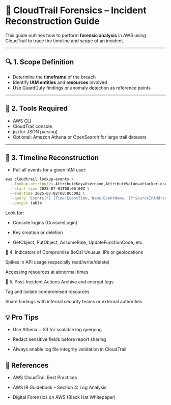 # 🧪 CloudTrail Forensics – Incident Reconstruction Guide

This guide outlines how to perform **forensic analysis** in AWS using CloudTrail to trace the timeline and scope of an incident.

---

## 🔍 1. Scope Definition

- Determine the **timeframe** of the breach
- Identify **IAM entities** and **resources** involved
- Use GuardDuty findings or anomaly detection as reference points

---

## 🧰 2. Tools Required

- AWS CLI
- CloudTrail console
- jq (for JSON parsing)
- Optional: Amazon Athena or OpenSearch for large trail datasets

---

## 🧾 3. Timeline Reconstruction

- Pull all events for a given IAM user:

```bash
aws cloudtrail lookup-events \
  --lookup-attributes AttributeKey=Username,AttributeValue=attacker-user \
  --start-time 2025-07-01T00:00:00Z \
  --end-time 2025-07-02T00:00:00Z \
  --query 'Events[*].{Time:EventTime, Name:EventName, IP:SourceIPAddress}' \
  --output table
```

Look for:

- Console logins (ConsoleLogin)

- Key creation or deletion

- GetObject, PutObject, AssumeRole, UpdateFunctionCode, etc.

🧠 4. Indicators of Compromise (IoCs)
Unusual IPs or geolocations

Spikes in API usage (especially read/write/delete)

Accessing resources at abnormal times

🧹 5. Post-Incident Actions
Archive and encrypt logs

Tag and isolate compromised resources

Share findings with internal security teams or external authorities

## 💡 Pro Tips

- Use Athena + S3 for scalable log querying

- Redact sensitive fields before report sharing

- Always enable log file integrity validation in CloudTrail

## 🧩 References

- AWS CloudTrail Best Practices

- AWS IR Guidebook – Section 4: Log Analysis

- Digital Forensics on AWS (Black Hat Whitepaper)
